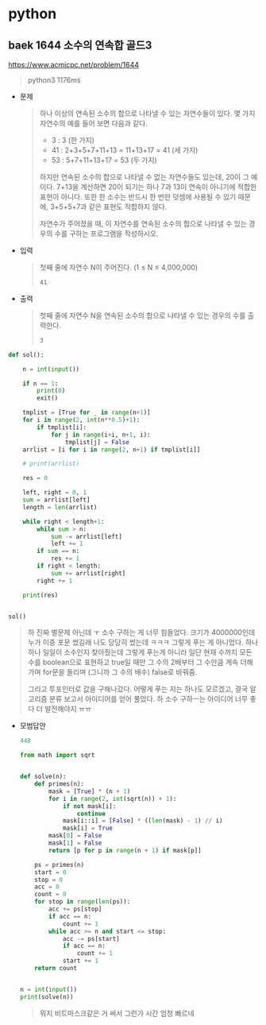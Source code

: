 # python

## baek 1644 소수의 연속합 골드3

https://www.acmicpc.net/problem/1644

> python3 1176ms

* 문제

  > 하나 이상의 연속된 소수의 합으로 나타낼 수 있는 자연수들이 있다. 몇 가지 자연수의 예를 들어 보면 다음과 같다.
  >
  > - 3 : 3 (한 가지)
  > - 41 : 2+3+5+7+11+13 = 11+13+17 = 41 (세 가지)
  > - 53 : 5+7+11+13+17 = 53 (두 가지)
  >
  > 하지만 연속된 소수의 합으로 나타낼 수 없는 자연수들도 있는데, 20이 그 예이다. 7+13을 계산하면 20이 되기는 하나 7과 13이 연속이 아니기에 적합한 표현이 아니다. 또한 한 소수는 반드시 한 번만 덧셈에 사용될 수 있기 때문에, 3+5+5+7과 같은 표현도 적합하지 않다.
  >
  > 자연수가 주어졌을 때, 이 자연수를 연속된 소수의 합으로 나타낼 수 있는 경우의 수를 구하는 프로그램을 작성하시오.

* 입력

  > 첫째 줄에 자연수 N이 주어진다. (1 ≤ N ≤ 4,000,000)
  >
  > ```bash
  >41
  > ```
  >
  
* 출력

  > 첫째 줄에 자연수 N을 연속된 소수의 합으로 나타낼 수 있는 경우의 수를 출력한다.
  >
  > ```bash
  >3
  > ```



```python
def sol():

    n = int(input())

    if n == 1:
        print(0)
        exit()

    tmplist = [True for _ in range(n+1)]
    for i in range(2, int(n**0.5)+1):
        if tmplist[i]:
            for j in range(i+i, n+1, i):
                tmplist[j] = False
    arrlist = [i for i in range(2, n+1) if tmplist[i]]

    # print(arrlist)

    res = 0

    left, right = 0, 1
    sum = arrlist[left]
    length = len(arrlist)

    while right < length+1:
        while sum > n:
            sum -= arrlist[left]
            left += 1
        if sum == n:
            res += 1
        if right < length:
            sum += arrlist[right]
        right += 1

    print(res)


sol()
```

> 하 진짜 별문제 아닌데 ㅜ 소수 구하는 게 너무 힘들었다. 크기가 4000000인데 누가 이중 포문 썼길래 나도 당당히 썼는데 ㅋㅋㅋ 그렇게 푸는 게 아니었다. 하나 하나 일일이 소수인지 찾아줬는데 그렇게 푸는게 아니라 일단 현재 수까지 모든 수를 boolean으로 표현하고 true일 때만 그 수의 2배부터 그 수만큼 계속 더해가며 for문을 돌리며 (그니까 그 수의 배수) false로 바꿔줌.
>
> 그리고 투포인터로 값을 구해나갔다. 어떻게 푸는 지는 하나도 모르겠고, 결국 알고리즘 분류 보고서 아이디어를 얻어 풀었다. 하 소수 구하ㅡ는 아이디어 너무 좋다 더 발전해야지 ㅠㅠ



* 모범답안

  ```python
  448
  
  from math import sqrt
  
  
  def solve(n):
      def primes(n):
          mask = [True] * (n + 1)
          for i in range(2, int(sqrt(n)) + 1):
              if not mask[i]:
                  continue
              mask[i::i] = [False] * ((len(mask) - 1) // i)
              mask[i] = True
          mask[0] = False
          mask[1] = False
          return [p for p in range(n + 1) if mask[p]]
  
      ps = primes(n)
      start = 0
      stop = 0
      acc = 0
      count = 0
      for stop in range(len(ps)):
          acc += ps[stop]
          if acc == n:
              count += 1
          while acc >= n and start <= stop:
              acc -= ps[start]
              if acc == n:
                  count += 1
              start += 1
      return count
  
  
  n = int(input())
  print(solve(n))
  ```

  > 뭐지 비트마스크같은 거 써서 그런가 시간 엄청 빠르네

